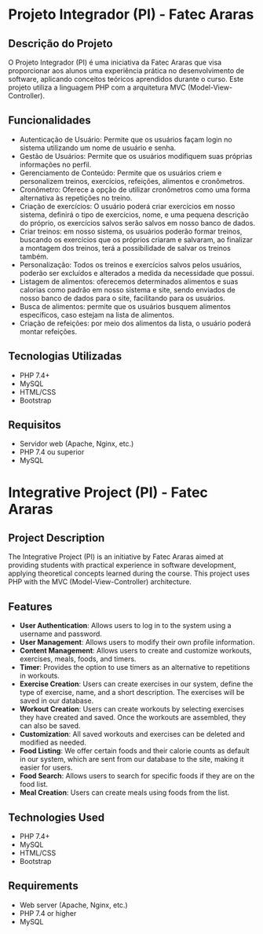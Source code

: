 # Projeto Integrador (PI) - Fatec Araras

## Descrição do Projeto

O Projeto Integrador (PI) é uma iniciativa da Fatec Araras que visa proporcionar aos alunos uma experiência prática no desenvolvimento de software, aplicando conceitos teóricos aprendidos durante o curso. Este projeto utiliza a linguagem PHP com a arquitetura MVC (Model-View-Controller).

## Funcionalidades

- Autenticação de Usuário: Permite que os usuários façam login no sistema utilizando um nome de usuário e senha.
-	Gestão de Usuários: Permite que os usuários modifiquem suas próprias informações no perfil.
-	Gerenciamento de Conteúdo: Permite que os usuários criem e personalizem treinos, exercícios, refeições, alimentos e cronômetros.
-	Cronômetro: Oferece a opção de utilizar cronômetros como uma forma alternativa às repetições no treino.
-	Criação de exercícios: O usuário poderá criar exercícios em nosso sistema, definirá o tipo de exercícios, nome, e uma pequena descrição do próprio, os exercícios salvos serão salvos em nosso banco de dados.
-	Criar treinos: em nosso sistema, os usuários poderão formar treinos, buscando os exercícios que os próprios criaram e salvaram, ao finalizar a montagem dos treinos, terá a possibilidade de salvar os treinos também.
-	Personalização: Todos os treinos e exercícios salvos pelos usuários, poderão ser excluídos e alterados a medida da necessidade que possui.
-	Listagem de alimentos: oferecemos determinados alimentos e suas calorias como padrão em nosso sistema e site, sendo enviados de nosso banco de dados para o site, facilitando para os usuários.
-	Busca de alimentos: permite que os usuários busquem alimentos específicos, caso estejam na lista de alimentos.
-	Criação de refeições: por meio dos alimentos da lista, o usuário poderá montar refeições.


## Tecnologias Utilizadas

- PHP 7.4+
- MySQL
- HTML/CSS
- Bootstrap

## Requisitos

- Servidor web (Apache, Nginx, etc.)
- PHP 7.4 ou superior
- MySQL

# Integrative Project (PI) - Fatec Araras

## Project Description

The Integrative Project (PI) is an initiative by Fatec Araras aimed at providing students with practical experience in software development, applying theoretical concepts learned during the course. This project uses PHP with the MVC (Model-View-Controller) architecture.

## Features

- **User Authentication**: Allows users to log in to the system using a username and password.
- **User Management**: Allows users to modify their own profile information.
- **Content Management**: Allows users to create and customize workouts, exercises, meals, foods, and timers.
- **Timer**: Provides the option to use timers as an alternative to repetitions in workouts.
- **Exercise Creation**: Users can create exercises in our system, define the type of exercise, name, and a short description. The exercises will be saved in our database.
- **Workout Creation**: Users can create workouts by selecting exercises they have created and saved. Once the workouts are assembled, they can also be saved.
- **Customization**: All saved workouts and exercises can be deleted and modified as needed.
- **Food Listing**: We offer certain foods and their calorie counts as default in our system, which are sent from our database to the site, making it easier for users.
- **Food Search**: Allows users to search for specific foods if they are on the food list.
- **Meal Creation**: Users can create meals using foods from the list.

## Technologies Used

- PHP 7.4+
- MySQL
- HTML/CSS
- Bootstrap

## Requirements

- Web server (Apache, Nginx, etc.)
- PHP 7.4 or higher
- MySQL
